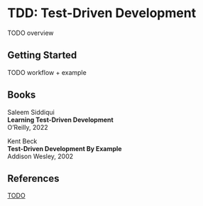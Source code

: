 # TDD: Test-Driven Development

TODO overview

## Getting Started

TODO workflow + example

## Books

Saleem Siddiqui  
**Learning Test-Driven Development**  
O’Reilly, 2022  

Kent Beck  
**Test-Driven Development By Example**  
Addison Wesley, 2002  

## References

[TODO](https://www.google.com)  
